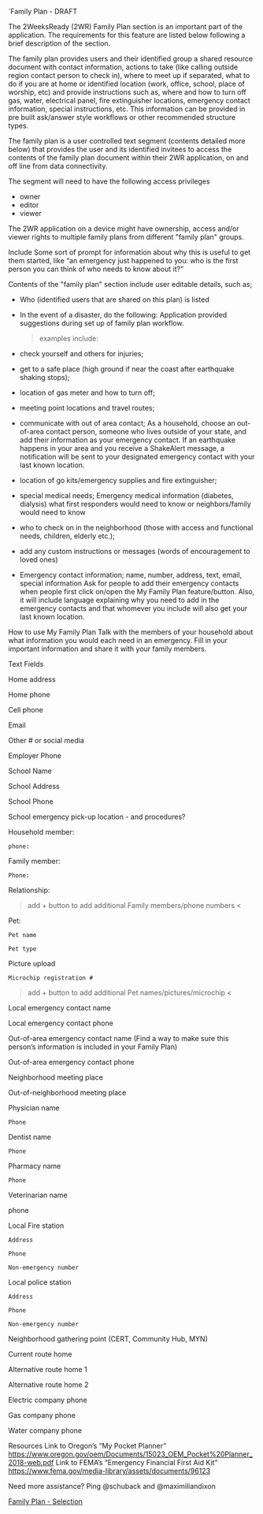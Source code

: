 `Family Plan - DRAFT

The 2WeeksReady (2WR) Family Plan section is an important part of the application. The requirements for this feature are listed below following a brief description of the section. 

The family plan provides users and their identified group a shared resource document with contact information, actions to take (like calling outside region contact person to check in), where to meet up if separated, what to do if you are at home or identified location (work, office, school, place of worship, etc) and provide instructions such as, where and how to turn off gas, water, electrical panel, fire extinguisher locations, emergency contact information, special instructions, etc. This information can be provided in pre built ask/answer style workflows or other recommended structure types. 

The family plan is a user controlled text segment (contents detailed more below) that provides the user and its identified invitees to access the contents of the family plan document within their 2WR application, on and off line from data connectivity.  

The segment will need to have the following access privileges
* owner
* editor
* viewer

The 2WR application on a device might have ownership, access and/or viewer rights to multiple family plans from different "family plan" groups. 

Include Some sort of prompt for information about why this is useful to get them started, like “an emergency just happened to you: who is the first person you can think of who needs to know about it?”

Contents of the "family plan" section include user editable details, such as; 
* Who (identified users that are shared on this plan) is listed
* In the event of a disaster, do the following: Application provided suggestions during set up of family plan workflow.
  > examples include: 
* check yourself and others for injuries;
* get to a safe place (high ground if near the coast after earthquake shaking stops);
* location of gas meter and how to turn off;
* meeting point locations and travel routes;
* communicate with out of area contact;
As a household, choose an out-of-area contact person, someone who lives outside of your state, and add their information as your emergency contact. If an earthquake happens in your area and you receive a ShakeAlert message, a notification will be sent to your designated emergency contact with your last known location. 
* location of go kits/emergency supplies and fire extinguisher;
* special medical needs;
Emergency medical information (diabetes, dialysis) what first responders would need to know or neighbors/family would need to know
* who to check on in the neighborhood (those with access and functional needs, children, elderly etc.);
* add any custom instructions or messages (words of encouragement to loved ones)

* Emergency contact information; name, number, address, text, email, special information 
Ask for people to add their emergency contacts when people first click on/open the My Family Plan feature/button. Also, it will include language explaining why you need to add in the emergency contacts and that whomever you include will also get your last known location.

How to use My Family Plan
Talk with the members of your household about what information you would each need in an emergency. Fill in your important information and share it with your family members. 

Text Fields 

Home address

Home phone

Cell phone

Email

Other # or social media

Employer Phone

School Name

School Address

School Phone

School emergency pick-up location - and procedures?

Household member:

    phone:

Family member:

    Phone:

Relationship:

> add + button to add additional Family members/phone numbers <

Pet:

    Pet name

    Pet type

Picture upload

    Microchip registration #

> add + button to add additional Pet names/pictures/microchip <

Local emergency contact name

Local emergency contact phone

Out-of-area emergency contact name (Find a way to make sure this person’s information is included in your Family Plan)

Out-of-area emergency contact phone

Neighborhood meeting place

Out-of-neighborhood meeting place

Physician name

    Phone

Dentist name

    Phone

Pharmacy name

    Phone

Veterinarian name

phone

Local Fire station

    Address

    Phone

    Non-emergency number

Local police station

    Address

    Phone

    Non-emergency number

Neighborhood gathering point (CERT, Community Hub, MYN)

Current route home

Alternative route home 1

Alternative route home 2

Electric company phone

Gas company phone

Water company phone

Resources
Link to Oregon’s “My Pocket Planner” https://www.oregon.gov/oem/Documents/15023_OEM_Pocket%20Planner_2018-web.pdf 
Link to FEMA’s “Emergency Financial First Aid Kit”
https://www.fema.gov/media-library/assets/documents/96123


Need more assistance? Ping @schuback and @maximiliandixon 

[Family Plan - Selection](https://github.com/HTBox/TwoWeeksReady/blob/381a474aebaa9a7d7d1441bd7198952497bea737/assets/wiki/Family%20plan%20page%201.PNG)
